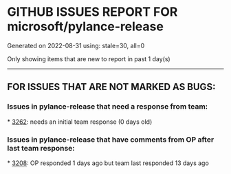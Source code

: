 
# GITHUB ISSUES REPORT FOR microsoft/pylance-release


Generated on 2022-08-31 using: stale=30, all=0


Only showing items that are new to report in past 1 day(s)


---

## FOR ISSUES THAT ARE NOT MARKED AS BUGS:


### Issues in pylance-release that need a response from team:


\* [3262](https://github.com/microsoft/pylance-release/issues/3262 "Pylance do not recognize editable installed package by setuptools"): needs an initial team response (0 days old)

### Issues in pylance-release that have comments from OP after last team response:


\* [3208](https://github.com/microsoft/pylance-release/issues/3208 "Unexpected pylance &quot;reportMissingImports&quot; in notebook for local package"): OP responded 1 days ago but team last responded 13 days ago
